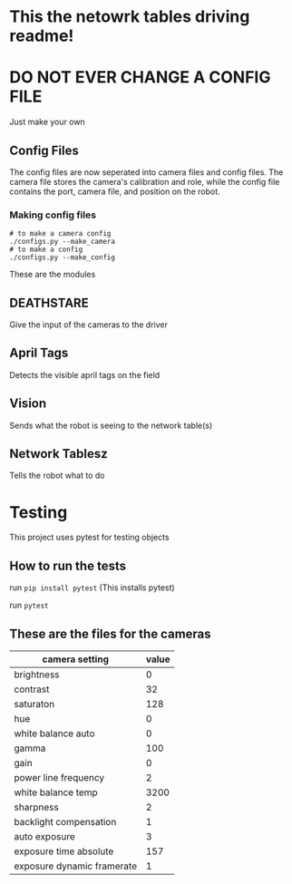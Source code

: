 # This the netowrk tables driving readme!

# <strong>DO NOT EVER CHANGE A CONFIG FILE</strong>
Just make your own

## Config Files
The config files are now seperated into camera files and config files. The camera file stores the camera's calibration and role, while the config file contains the port, camera file, and position on the robot. 

### Making config files
```shell
# to make a camera config
./configs.py --make_camera
# to make a config
./configs.py --make_config
```

These are the modules

## DEATHSTARE
Give the input of the cameras to the driver

## April Tags
Detects the visible april tags on the field

## Vision
Sends what the robot is seeing to the network table(s)

## Network Tablesz
Tells the robot what to do

# Testing
This project uses pytest for testing objects

## How to run the tests
run `pip install pytest` (This installs pytest)

run `pytest`

## These are the files for the cameras
|camera setting             | value |
| ----------- | ----------- |
|brightness	                |  0|
|contrast	                |32|
|saturaton	                |128|
|hue	                    |0|
|white balance auto	        |0|
|gamma	                    |100|
|gain	                    |0|
|power line frequency	    |2|
|white balance temp	        |3200|
|sharpness	                |2|
|backlight compensation	    |1|
|auto exposure	            |3|
|exposure time absolute	    |157|
|exposure dynamic framerate	|1|
